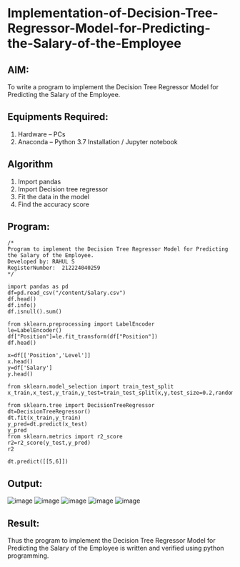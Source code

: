 # Implementation-of-Decision-Tree-Regressor-Model-for-Predicting-the-Salary-of-the-Employee

## AIM:
To write a program to implement the Decision Tree Regressor Model for Predicting the Salary of the Employee.

## Equipments Required:
1. Hardware – PCs
2. Anaconda – Python 3.7 Installation / Jupyter notebook

## Algorithm
1. Import pandas
2. Import Decision tree regressor
3. Fit the data in the model
4. Find the accuracy score 

## Program:
```
/*
Program to implement the Decision Tree Regressor Model for Predicting the Salary of the Employee.
Developed by: RAHUL S 
RegisterNumber:  212224040259
*/
```
```
import pandas as pd
df=pd.read_csv("/content/Salary.csv")
df.head()
df.info()
df.isnull().sum()
```
```
from sklearn.preprocessing import LabelEncoder
le=LabelEncoder()
df["Position"]=le.fit_transform(df["Position"])
df.head()
```
```
x=df[['Position','Level']]
x.head()
y=df['Salary']
y.head()
```
```
from sklearn.model_selection import train_test_split
x_train,x_test,y_train,y_test=train_test_split(x,y,test_size=0.2,random_state=100)
```
```
from sklearn.tree import DecisionTreeRegressor
dt=DecisionTreeRegressor()
dt.fit(x_train,y_train)
y_pred=dt.predict(x_test)
y_pred
from sklearn.metrics import r2_score
r2=r2_score(y_test,y_pred)
r2
```
```
dt.predict([[5,6]])
```

  


## Output:
![image](https://github.com/user-attachments/assets/644df758-f1a5-4448-90cf-94d9c6aef823)
![image](https://github.com/user-attachments/assets/e6e61d23-58fc-4dd4-8df3-3f2fe6b09290)
![image](https://github.com/user-attachments/assets/01350199-bcd2-4cae-858a-8f7c09ec38c8)
![image](https://github.com/user-attachments/assets/67a785ab-424d-466d-aa97-fb51470afd8a)
![image](https://github.com/user-attachments/assets/40507576-4984-481e-8c79-75c34130e50a)

















## Result:
Thus the program to implement the Decision Tree Regressor Model for Predicting the Salary of the Employee is written and verified using python programming.
